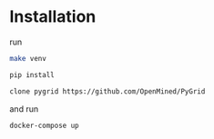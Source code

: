 # Installation

run

```bash
make venv
```

```bash
pip install
```

```bash
clone pygrid https://github.com/OpenMined/PyGrid
```

and run

```bash
docker-compose up
```
